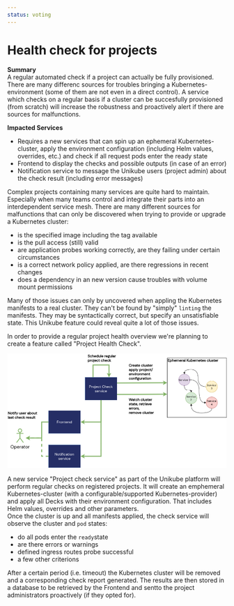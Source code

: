 ```yaml
---
status: voting
---
```


# Health check for projects

**Summary**  
A regular automated check if a project can actually be fully provisioned. There are many differenc sources for troubles bringing a Kubernetes-environment (some of them are not even in a direct control). A service which checks on a regular basis if a cluster can be succesfully provisioned (from scratch) will increase the robustness and proactively alert if there are sources for malfunctions.


**Impacted Services**  
- Requires a new services that can spin up an ephemeral Kubernetes-cluster, apply the environment configuration (including Helm values, overrides, etc.) and check if all request pods enter the ready state  
- Frontend to display the checks and possible outputs (in case of an error)
- Notification service to message the Unikube users (project admin) about the check result (including error messages)  

Complex projects containing many services are quite hard to maintain.  Especially when many teams control and integrate their parts into an interdependent service mesh. There are many different sources for malfunctions that can only be discovered when trying to provide or upgrade a Kubernetes cluster:  
- is the specified image including the tag available  
- is the pull access (still) valid  
- are application probes working correctly, are they failing under certain circumstances  
- is a correct network policy applied, are there regressions in recent changes  
- does a dependency in an new version cause troubles with volume mount permissions  

Many of those issues can only by uncovered when appling the Kubernetes manifests to a real cluster. They can't be found by "simply" `linting` the manifests. They may be syntactically correct,  but specify an unsatisfiable state. This Unikube feature could reveal quite a lot of those issues.

In order to provide a regular project health overview we're planning to create a feature called "Project Health Check".

![Project Health Check](./assets/project-health-check.png)

A new service "Project check service" as part of the Unikube platform will perform regular checks on registered projects. It will create an emphemeral Kubernetes-cluster (with a configurable/supported Kubernetes-provider) and apply all Decks with their environment configuration. That includes Helm values, overrides and other parameters.  
Once the cluster is up and all manifests applied, the check service will observe the cluster and `pod` states:
- do all pods enter the `ready`state
- are there errors or warnings
- defined ingress routes probe successful
- a few other criterions

After a certain period (i.e. timeout) the Kubernetes cluster will be removed and a corresponding check report generated. The results are then stored in a database to be retrieved by the Frontend and sentto the project administrators proactively (if they opted for).
